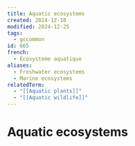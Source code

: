 ```yaml
---
title: Aquatic ecosystems
created: 2024-12-18
modified: 2024-12-25
tags:
  - gccommon
id: 665
french:
  - Ecosysteme aquatique
aliases:
  - Freshwater ecosystems
  - Marine ecosystems
relatedTerm:
  - "[[Aquatic plants]]"
  - "[[Aquatic wildlife]]"
---
```

# Aquatic ecosystems
